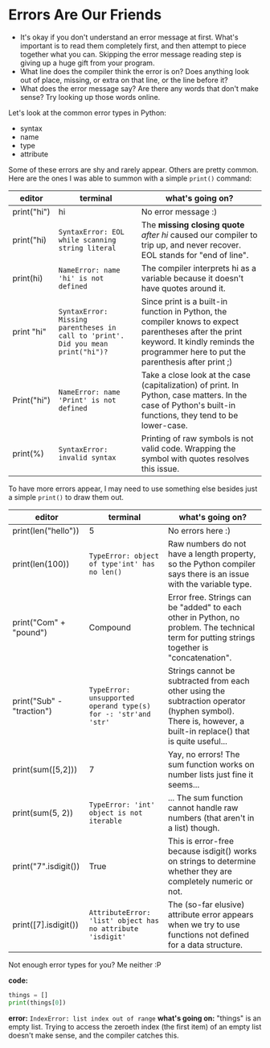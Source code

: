 # Errors Are Our Friends
- It's okay if you don't understand an error message at first. What's important is to read them completely first, and then attempt to piece together what you can. Skipping the error message reading step is giving up a huge gift from your program.
- What line does the compiler think the error is on? Does anything look out of place, missing, or extra on that line, or the line before it?
- What does the error message say? Are there any words that don't make sense? Try looking up those words online.

Let's look at the common error types in Python:
- syntax
- name
- type
- attribute

Some of these errors are shy and rarely appear. Others are pretty common. Here are the ones I was able to summon with a simple `print()` command:

| editor | terminal | what's going on? |
| ------------ | ------------- | ------------- |
| print("hi") | hi | No error message :) |
| print("hi) | `SyntaxError: EOL while scanning string literal` | The **missing closing quote** *after hi* caused our compiler to trip up, and never recover. EOL stands for "end of line".  |
| print(hi) | `NameError: name 'hi' is not defined` | The compiler interprets hi as a variable because it doesn't have quotes around it. |
| print "hi" | `SyntaxError: Missing parentheses in call to 'print'. Did you mean print("hi")?` | Since print is a built-in function in Python, the compiler knows to expect parentheses after the print keyword. It kindly reminds the programmer here to put the parenthesis after print ;)  |
| Print("hi") | `NameError: name 'Print' is not defined` | Take a close look at the case (capitalization) of print. In Python, case matters. In the case of Python's built-in functions, they tend to be lower-case. |
| print(%) | `SyntaxError: invalid syntax` | Printing of raw symbols is not valid code. Wrapping the symbol with quotes resolves this issue. |

To have more errors appear, I may need to use something else besides just a simple `print()` to draw them out.

| editor | terminal | what's going on? |
| ------------ | ------------- | ------------- |
| print(len("hello")) | 5 | No errors here :) |
| print(len(100)) | `TypeError: object of type'int' has no len()` | Raw numbers do not have a length property, so the Python compiler says there is an issue with the variable type. |
| print("Com" + "pound") | Compound | Error free. Strings can be "added" to each other in Python, no problem. The technical term for putting strings together is "concatenation". |
| print("Sub" - "traction") | `TypeError: unsupported operand type(s) for -: 'str'and 'str'` | Strings cannot be subtracted from each other using the subtraction operator (hyphen symbol). There is, however, a built-in replace() that is quite useful... |
| print(sum([5,2])) | 7 | Yay, no errors! The sum function works on number lists just fine it seems... |
| print(sum(5, 2)) | `TypeError: 'int' object is not iterable` | ... The sum function cannot handle raw numbers (that aren't in a list) though. |
| print("7".isdigit()) | True | This is error-free because isdigit() works on strings to determine whether they are completely numeric or not. |
| print([7].isdigit()) | `AttributeError: 'list' object has no attribute 'isdigit'` | The (so-far elusive) attribute error appears when we try to use functions not defined for a data structure. |

Not enough error types for you? Me neither :P

**code:**
```python
things = []
print(things[0])
```
**error:** `IndexError: list index out of range`
**what's going on:** "things" is an empty list. Trying to access the zeroeth index (the first item) of an empty list doesn't make sense, and the compiler catches this.
